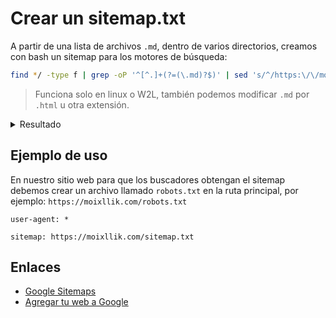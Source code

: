 # Crear un sitemap.txt

A partir de una lista de archivos `.md`, dentro de varios directorios, creamos con bash un sitemap para los motores de búsqueda:

```bash
find */ -type f | grep -oP '^[^.]+(?=(\.md)?$)' | sed 's/^/https:\/\/moixllik.com\//' > sitemap.txt 
```
> Funciona solo en linux o W2L, también podemos modificar `.md` por `.html` u otra extensión.

<details>
    <summary>Resultado</summary>
<pre>
https://moixllik.com/example-1.md
https://moixllik.com/directory/example-2.md
</pre>
</details>

## Ejemplo de uso

En nuestro sitio web para que los buscadores obtengan el sitemap debemos
crear un archivo llamado `robots.txt` en la ruta principal, por ejemplo: `https://moixllik.com/robots.txt`

```
user-agent: *

sitemap: https://moixllik.com/sitemap.txt
```

## Enlaces

* [Google Sitemaps](https://developers.google.com/search/docs/crawling-indexing/sitemaps/build-sitemap) 
* [Agregar tu web a Google](https://search.google.com/search-console/about)
